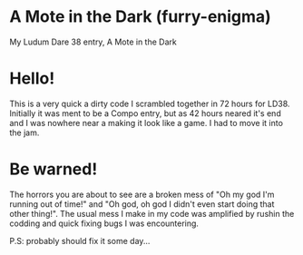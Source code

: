 # A Mote in the Dark (furry-enigma)
My Ludum Dare 38 entry, A Mote in the Dark

# Hello!

  This is a very quick a dirty code I scrambled together in 72 hours for LD38. Initially it was ment to be a Compo entry, but as 42 hours neared it's end and I was nowhere near a making it look like a game. I had to move it into the jam.

# Be warned!

  The horrors you are about to see are a broken mess of "Oh my god I'm running out of time!" and "Oh god, oh god I didn't even start doing that other thing!". The usual mess I make in my code was amplified by rushin the codding and quick fixing bugs I was encountering.

P.S: probably should fix it some day...
